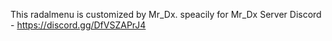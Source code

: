 This radalmenu is customized by Mr_Dx. speacily for Mr_Dx Server
Discord - https://discord.gg/DfVSZAPrJ4